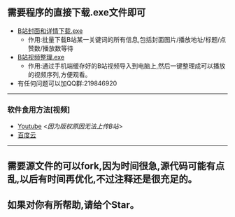 ## 需要程序的直接下载.exe文件即可
- [B站封面和详情下载.exe](https://github.com/AYiXi/Bilibili/raw/master/B%E7%AB%99%E5%B0%81%E9%9D%A2%E5%92%8C%E8%AF%A6%E6%83%85%E4%B8%8B%E8%BD%BD.exe)
   - 作用:批量下载B站某一关键词的所有信息,包括封面图片/播放地址/标题/点赞数/播放数等待
- [B站视频整理.exe](https://github.com/AYiXi/Bilibili/raw/master/B%E7%AB%99%E8%A7%86%E9%A2%91%E6%95%B4%E7%90%86.exe)
   - 作用:通过手机端缓存好的B站视频导入到电脑上,然后一键整理成可以播放的视频序列,方便观看。
- 有任何问题可以加QQ群:219846920 
---
### 软件食用方法[视频]
- [Youtube](https://www.youtube.com/watch?v=nuPFu6QBeK8)   <*因为版权原因无法上传B站*>
- [百度云](https://pan.baidu.com/s/1mfh2m1l-jTlxG_dXTq0u2g)

---
## 需要源文件的可以fork,因为时间很急,源代码可能有点乱,以后有时间再优化,不过注释还是很充足的。

## 如果对你有所帮助,请给个Star。

